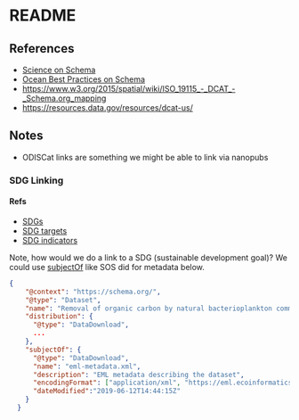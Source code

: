 # README

## References

* [Science on Schema](https://github.com/ESIPFed/science-on-schema.org//)
* [Ocean Best Practices on Schema](https://github.com/adamml/ocean-best-practices-on-schema)
* https://www.w3.org/2015/spatial/wiki/ISO_19115_-_DCAT_-_Schema.org_mapping
* https://resources.data.gov/resources/dcat-us/


## Notes

* ODISCat links are something we might be able to link via nanopubs


### SDG Linking

#### Refs

* [SDGs](http://www.ontobee.org/ontology/SDGIO?iri=http://purl.unep.org/sdg/SDGIO_00000000_)
* [SDG targets](http://www.ontobee.org/ontology/SDGIO?iri=http://purl.unep.org/sdg/SDGIO_00000001)
* [SDG indicators](http://www.ontobee.org/ontology/SDGIO?iri=http%3A%2F%2Fpurl.unep.org%2Fsdg%2FSDGIO_00000003)



Note, how would we do a link to a SDG (sustainable development goal)?
We could use [subjectOf](https://schema.org/subjectOf) like SOS did
for metadata below.  

```json
{
    "@context": "https://schema.org/",
    "@type": "Dataset",
    "name": "Removal of organic carbon by natural bacterioplankton communities as a function of pCO2 from laboratory experiments between 2012 and 2016",
    "distribution": {
      "@type": "DataDownload",
      ...
    },
    "subjectOf": {
      "@type": "DataDownload",
      "name": "eml-metadata.xml",
      "description": "EML metadata describing the dataset",
      "encodingFormat": ["application/xml", "https://eml.ecoinformatics.org/eml-2.2.0"],
      "dateModified":"2019-06-12T14:44:15Z"
    }
  }
  ```